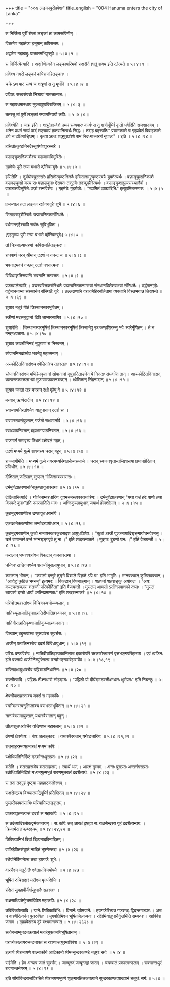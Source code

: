 +++
title = "००४ लङ्कापुरीप्रवेशः"
title_english = "004 Hanuma enters the city of Lanka"

+++


स निर्जित्य पुरीं श्रेष्ठां लङ्कां तां कामरूपिणीम् ।  

विक्रमेण महातेजा हनूमान् कपिसत्तमः ।  

अद्वारेण महाबाहुः प्राकारमभिपुप्लुवे  ॥  ५।४।१ ॥   

स निर्जित्येत्यादि । अद्वारेणेत्यनेन लङ्कापरिभवो राक्षसैर्न ज्ञातुं शक्य
इति द्योत्यते  ॥  ५।४।१ ॥   

  

प्रविश्य नगरीं लङ्कां कपिराजहितङ्करः ।  

चक्रे ऽथ पादं सव्यं च शत्रूणां स तु मूर्धनि  ॥  ५।४।२ ॥   

प्रविष्टः सत्त्वसंपन्नो निशायां मारुतात्मजः ।  

स महापथमास्थाय मुक्तापुष्पविराजितम्  ॥  ५।४।३ ॥   

ततस्तु तां पुरीं लङ्कां रम्यामभिययौ कपिः  ॥  ५।४।४ ॥   

प्रविश्येति । चक्र इति । शत्रुदेशप्रवेशे प्रथमं सव्यपादः कार्यः स तु
शत्रोर्मूर्ध्नि कृतो भवेदिति राजशास्त्रम् । अनेन प्रथमं सव्यं पादं
लङ्कायं कृतवानित्यर्थः सिद्धः । तदाह बहस्पतिः" प्रयाणकाले च गृहप्रवेशं
विवाहकाले ऽपि च दक्षिणाङ्घ्रिम् । कृत्वा ऽग्रतः शत्रुपुरप्रवेशे वामं
निदध्याच्चरणं नृपालः" । इति । ५।४।२४  ॥   

  

हसितोत्कृष्टनिनदैस्तूर्यघोषपुरस्सरैः ।  

वज्राङ्कुशनिकाशैश्च वज्रजालविभूषितैः ।  

गृहमेघैः पूरी रम्या बभासे द्यौरिवाम्बुदैः  ॥  ५।४।५ ॥   

हसितेति । तूर्यघोषपुरस्सरैः हसितोत्कृष्टनिनदैः हसितानामुत्कृष्टस्वरैः
युक्तेत्यर्थः । वज्राङ्कुशनिकाशैः वज्रमङ्कुशो यस्य सः वज्राङ्कुशः ऐरावतः
तत्तुल्यैः तद्वच्छुभ्रैरित्यर्थः । वज्राङ्कुशतुल्यसंस्थानैर्वा ।
वज्रजालविभूषितैः वज्रो रत्नविशेषः । गृहमेघैः गृहश्रेष्ठैः । "उपमितं
व्याघ्रादिभिः" इत्युपमितसमासः  ॥  ५।४।५ ॥   

  

प्रजज्वाल तदा लङ्का रक्षोगणगृहैः शुभै  ॥  ५।४।६ ॥   

सिताभ्रसदृशैश्चित्रैः पद्मस्वस्तिकसंस्थितैः ।  

वर्धमानगृहैश्चापि सर्वतः सुविभूषिता ।  

\[गृहमुख्यः पुरी रम्या बभासे द्यौरिवाम्बुदैः\] ५।४।७  ॥   

तां चित्रमाल्याभरणां कपिराजहितङ्करः ।  

राघवार्थं चरन् श्रीमान् ददर्श च ननन्द च  ॥  ५।४।८ ॥   

भवनाद्भवनं गच्छन् ददर्श पवनात्मजः ।  

विविधाकृतिरूपाणि भवनानि ततस्ततः  ॥  ५।४।९ ॥   

प्रजच्वालेत्यादि । पद्मस्वस्तिकसंस्थितैः पद्मस्वस्तिकनामभ्यां
संस्थानविशेशषाभ्यां संस्थितैः । वर्द्धमानगृहैः वर्द्धमाननाम्ना संस्थानेन
संस्थितैः गृहैः । तल्लक्षणानि वराहमिहिरसंहितायां व्यक्तानि विस्तभयान्न
लिख्यन्ते  ॥  ५।४।६९ ॥   

  

शुश्राव मधुरं गीतं त्रिस्थानस्वरभूषितम् ।  

स्त्रीणां मदसमृद्धानां दिवि चाप्सरसामिव  ॥  ५।४।१० ॥   

शुश्रावेति । त्रिस्थानस्वरभूषितं त्रिस्थानस्वरभूषितं त्रिस्थानेषु
उरःकण्ठशिरस्सु भवैः स्वरैर्भूषितम् । ते च मन्द्रमध्यताराः  ॥  ५।४।१० ॥   

  

शुश्राव काञ्चीनिनदं नूपुराणां च निस्वनम् ।  

सोपाननिनदांश्चैव भवनेषु महात्मनाम् ।  

अस्फोटितनिनादांश्च क्ष्वेलितांश्च ततस्ततः  ॥  ५।४।११  ॥   

सोपाननिनदांश्च मणिहेमकृतानां सोपानानां नूपुरादिताडनेन ये निनदाः संभवन्ति
तान् । आस्फोटितनिनादान् व्यत्यस्तकरतलाभ्यां भुजाग्रास्फालनशब्दान् ।
क्ष्वेलितान् सिंहनादान्  ॥  ५।४।११ ॥   

  

शुश्राव जपतां तत्र मन्त्रान् रक्षो गृहेषु वै  ॥  ५।४।१२  ॥   

मन्त्रान् ऋग्वेदादीन्  ॥  ५।४।१२ ॥   

  

स्वाध्यायनिरतांश्चैव यातुधानान् ददर्श सः ।  

रावणस्तवसंयुक्तान् गर्जतो राक्षसानपि  ॥  ५।४।१३ ॥   

स्वाध्यायनिरतान् ब्रह्मभागपाठनिरतान्  ॥  ५।४।१३ ॥   

  

राजमार्गं समावृत्य स्थितं रक्षोबलं महत् ।  

ददर्श मध्यमे गुल्मे रावणस्य चरान् बहून्  ॥  ५।४।१४ ॥   

राजमार्गमिति । मध्यमे गुल्मे नगरमध्यस्थितसैन्यसमाजे । चरान्
स्वजनवृत्तान्तजिज्ञासया प्रधानप्रेरितान् प्रणिधीन्  ॥  ५।४।१४ ॥   

  

दीक्षितान् जटिलान् मुण्डान् गोजिनाम्बरवाससः ।  

दर्भमुष्टिप्रहरणानग्निकुण्डायुधांस्तथा  ॥  ५।४।१५ ॥   

दीक्षितानित्यादि । गोजिनाम्बरधारिणः वृषभचर्मरूपवस्त्रधारिणः ।
दर्भमुष्टिप्रहरणान् "यथा वज्रं हरेः पाणौ तथा विप्रकरे कुशः"इति
स्मरणादिति भावः । अग्निकुण्डायुधान् जयार्थं होमशीलान्  ॥  ५।४।१५ ॥   

  

कूटमुद्गरपाणींश्च दण्डायुधधरानपि ।  

एकाक्षानेककर्णांश्च लम्बोदरपयोधरान्  ॥  ५।४।१६ ॥   

कूटमुद्गरपाणीन् कूटो नामायस्कारकूटसदृश आयुधविशेषः । "कूटो ऽस्त्री
पुञ्जमायाद्रिशृङ्गायोघनवेश्मसु । छले बाणान्तरे दम्भे भग्नशृङ्गवृषे तु ना
।" इति शब्दरत्नाकरे । मुद्गरः द्रुघणो घनः ।" इति वैजयन्ती  ॥  ५।४।१६ ॥   

  

करालान् भग्नवक्त्रांश्च विकटान् वामनांस्तथा ।  

धन्विनः ख़ड्गिनश्चैव शतघ्नीमुसलायुधान्  ॥  ५।४।१७ ॥   

करालान् भीमान् । "करालो दन्तुरे तुङ्गे विशाले विकृते ऽपि च" इति भागुरिः
। भग्नवक्त्रान् कुटिलवक्त्रान् । "आविद्धं कुटिलं भग्नम्" इत्यमरः ।
विकटान् विषमाङ्गान् । शतघ्नी शतशङ्कुः अयोगदा । "अयः कण्टकसञ्छन्ना शतघ्नी
परिकीर्तिता" इति वैजयन्ती । मुसलम् आयसो ऽरत्निप्रमाणको दण्डः । "मुसलं
त्वायसो दण्डो धार्यो ऽरत्निप्रमाणकः" इति शब्दरत्नाकरे  ॥  ५।४।१७ ॥   

  

परिघोत्तमहस्तांश्च विचित्रकवचोज्ज्वलान् ।  

नातिस्थूलान्नातिकृशान्नातिदीर्घातिह्रस्वकान्  ॥  ५।४।१८ ॥   

नातिगौरान्नातिकृष्णान्नातिकुब्जान्नवामनान् ।  

विरूपान् बहुरूपांश्च सुरूपांश्च सुवर्चसः ।  

ध्वजीन् पताकिनश्चैव ददर्श विविधायुधान्  ॥  ५।४।१९ ॥   

परिघः दण्डविशेषः । नातिदीर्घातिहृस्वकानित्यत्र हकारोपरि ऋकारोच्चारणं
वृत्तभङ्गपरिहाराय । एवं ध्वजिनः इति वक्तव्ये ध्वजीनित्युक्तिश्च
छन्दोभङ्गपरिहारायैव  ॥  ५।४।१८,१९ ॥   

  

शक्तिवृक्षायुधांश्चैव पट्टिशाशनिधारिणः  ॥  ५।४।२० ॥   

शक्तीत्यादि । पट्टिशः तीक्ष्णधारो लोहदण्डः । "पट्टिशो यो
दीर्घदणडस्तीक्ष्णधारः क्षुरोपमः" इति निघण्टुः  ॥  ५।४।२० ॥   

  

क्षेपणीपाशहस्तांश्च ददर्श स महाकपिः ।  

स्त्रग्विणस्त्वनुलिप्तांश्च वराभरणभूषितान्  ॥  ५।४।२१ ॥   

नानावेषसमायुक्तान् यथास्वैरगतान् बहून् ।  

तीक्ष्णशूलधरांश्चैव वज्रिणश्च महाबलान्  ॥  ५।४।२२ ॥   

क्षेपणी क्षेपणीयः । वेषः अलङ्कारः । यथास्वैरगतान् यथेष्टचारिणः  ॥ 
५।४।२१,२२  ॥   

  

शतसाहस्रमव्यग्रमारक्षं मध्यमं कपिः ।  

रक्षोधिपतिनिर्दिष्टं ददर्शान्तःपुराग्रतः  ॥  ५।४।२३ ॥   

शतेति । शतसहस्रमेव शतसाहस्रम् । स्वार्थे अण् । आरक्षं गुल्मम् । अन्तः
पुराग्रतः अन्तर्नगराग्रतः रक्षोधिपतिनिर्दिष्टं मध्यमगुल्मभूतं रावणमूलबलं
ददर्शेत्यर्थः  ॥  ५।४।२३ ॥   

  

स तदा तद्गृहं दृष्ट्वा महाहाटकतोरणम् ।  

राक्षसेन्द्रस्य विख्यातमद्रिमूर्ध्नि प्रतिष्ठितम्  ॥  ५।४।२४ ॥   

पुण्डरीकावतंसाभिः परिघाभिरलङ्कृतम् ।  

प्राकारावृतमत्यन्तं ददर्श स महाकपिः  ॥  ५।४।२५ ॥   

स तदेत्यादिश्लोकद्वमेकान्वयम् । सः कपिः तत् आरक्षं दृष्ट्वा सः
राक्षसेन्द्रस्य गृहं ददर्शेत्यन्वयः । क्रियाभेदात्तच्छब्दद्वयम्  ॥ 
५।४।२४,२५ ॥   

  

त्रिविष्टपनिभं दिव्यं दिव्यनादविनादितम् ।  

वाजिहेषितसंघुष्टं नादितं भूषणैस्तदा  ॥  ५।४।२६ ॥   

रथैर्यानैर्विमानैश्च तथा हयगजैः शुभैः ।  

वारणैश्च चतुर्दन्तैः श्वेताभ्रनिचयोपमैः  ॥  ५।४।२७ ॥   

भूषितं रुचिराद्वारं मत्तैश्च मृगपक्षिभिः ।  

रक्षितं सुमहावीर्यैर्वासुधानैः सहस्रशः ।  

राक्षसाधिपतेर्गुप्तमाविवेश महाकपिः  ॥  ५।४।२८ ॥   

त्रविविष्टपेत्यादि । यानैः शिबिकादिभिः । विमानैः व्योमयानैः ।
हयगजैरित्यत्र गजशब्दः द्विदन्तगजपरः । अत्र न वारणैरित्यनेन पुनरुक्तिः ।
मृगपक्षिभिश्च भूषितमित्यन्वयः । रक्षिभिर्यातुधानैर्गुप्तमिति सम्बन्धः ।
आविवेश जगाम । गृहप्रवेशस्य दूरे वक्ष्यमाणत्वात्  ॥  ५।४।२६२८ ॥   

  

सहोमजाम्बूनदचक्रवालं महार्हमुक्तामणिभूषितानाम् ।  

परार्घ्यकालागरुचन्दनाक्तं स रावणान्तःपुरमाविवेश  ॥  ५।४।२९ ॥   

इत्यार्षे श्रीरामायणे वाल्माकीये आदिकाव्ये श्रीमन्सुन्दरकाण्डे चतुर्थः
सर्गः  ॥  ५।४ ॥   

सहेमेति । हेम अन्यत्र जातं सुवर्णम् । जाम्बूनदं जम्बूनद्यां जातम् ।
चक्रवालं प्रकारमण्डलम् । रावणान्तःपुरं रावणान्तर्नगरम्  ॥  ५।४।२९ ॥   

इति श्रीगोविन्दराजविरचिते श्रीरामयणभूषणे शृङ्गारतिलकाख्याने
सुन्दरकाण्डव्याख्याने चतुर्थः सर्गः  ॥  ५।४ ॥   


